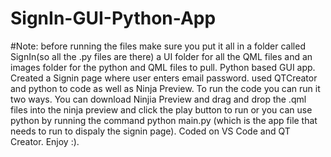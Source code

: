 # SignIn-GUI-Python-App
#Note: before running the files make sure you put it all in a folder called SignIn(so all the .py files are there) a UI folder for all the QML files and an images folder for the python and QML files to pull. 
Python based GUI app. Created a Signin page where user enters email password. used QTCreator and python to code as well as Ninja Preview. To run the code you can run it two ways. You can download Ninjia Preview and drag and drop the .qml files into the ninja preview and click the play button to run or you can use python by running the command python main.py (which is the app file that needs to run to dispaly the signin page). Coded on VS Code and QT Creator. Enjoy :).
